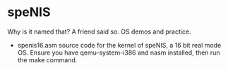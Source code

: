 # speNIS
Why is it named that? A friend said so.
OS demos and practice.
- spenis16.asm source code for the kernel of speNIS, a 16 bit real mode OS.
Ensure you have qemu-system-i386 and nasm installed, then run the make command.
